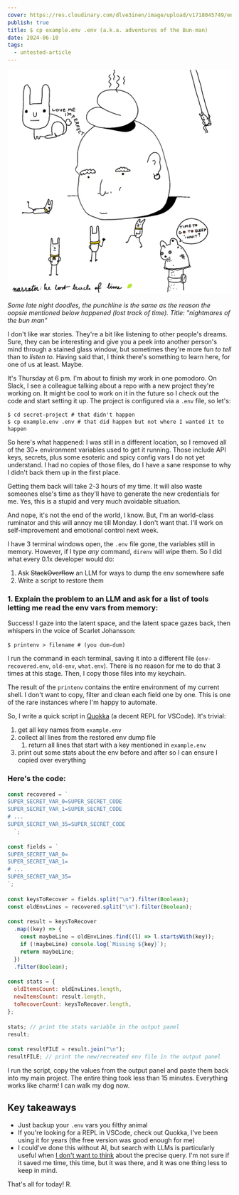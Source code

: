 ```yaml
---
cover: https://res.cloudinary.com/dlve3inen/image/upload/v1718045749/env-cover_sy0xhp.png?foo
publish: true
title: $ cp example.env .env (a.k.a. adventures of the Bun-man)
date: 2024-06-10
tags:
  - untested-article
---
```

![224](env-cover.png)

*Some late night doodles, the punchline is the same as the reason the oopsie mentioned below happened (lost track of time). Title: "nightmares of the bun man"*

I don't like war stories. They're a bit like listening to other people's dreams. Sure, they can be interesting and give you a peek into another person's mind through a stained glass window, but sometimes they're more fun *to tell* than to *listen to*. Having said that, I think there's something to learn here, for one of us at least. Maybe.


It's Thursday at 6 pm. I'm about to finish my work in one pomodoro. On Slack, I see a colleague talking about a repo with a new project they're working on. It might be cool to work on it in the future so I check out the code and start setting it up. The project is configured via a `.env` file, so let's:

```
$ cd secret-project # that didn't happen
$ cp example.env .env # that did happen but not where I wanted it to happen
```

So here's what happened: I was still in a different location, so I removed all of the 30+ environment variables used to get it running. Those include API keys, secrets, plus some esoteric and spicy config vars I do not yet understand. I had no copies of those files, do I have a sane response to why I didn't back them up in the first place. 

Getting them back will take 2-3 hours of my time. It will also waste someones else's time as they'll have to generate the new credentials for me. Yes, this is a stupid and very much avoidable situation.

And nope, it's not the end of the world, I know. But, I'm an world-class ruminator and this will annoy me till Monday. I don't want that. I'll work on self-improvement and emotional control next week. 

I have 3 terminal windows open, the `.env` file gone, the variables still in memory. However, if I type *any* command, `direnv` will wipe them. So I did what every 0.1x developer would do:

1. Ask ~~StackOverflow~~ an LLM for ways to dump the env somewhere safe
2. Write a script to restore them

### 1\. Explain the problem to an LLM and ask for a list of tools letting me read the env vars from memory:

Success! I gaze into the latent space, and the latent space gazes back, then whispers in the voice of Scarlet Johansson:

`$ printenv > filename # (you dum-dum)`

I run the command in each terminal, saving it into a different file (`env-recovered.env`, `old-env`, `what.env`). There is no reason for me to do that 3 times at this stage. Then, I copy those files into my keychain. 

The result of the `printenv` contains the entire environment of my current shell. I don't want to copy, filter and clean each field one by one. This is one of the rare instances where I'm happy to automate.

So, I write a quick script in [Quokka](https://quokkajs.com) (a decent REPL for VSCode). It's trivial:

1. get all key names from `example.env`
2. collect all lines from the restored env dump file 
	1. return all lines that start with a key mentioned in `example.env`
3. print out some stats about the env before and after so I can ensure I copied over everything

### Here's the code:

```javascript
const recovered = `
SUPER_SECRET_VAR_0=SUPER_SECRET_CODE 
SUPER_SECRET_VAR_1=SUPER_SECRET_CODE 
# ...
SUPER_SECRET_VAR_35=SUPER_SECRET_CODE 
  `;

const fields = `
SUPER_SECRET_VAR_0= 
SUPER_SECRET_VAR_1= 
# ...
SUPER_SECRET_VAR_35= 
`;

const keysToRecover = fields.split("\n").filter(Boolean);
const oldEnvLines = recovered.split("\n").filter(Boolean);

const result = keysToRecover
  .map((key) => {
    const maybeLine = oldEnvLines.find((l) => l.startsWith(key));
    if (!maybeLine) console.log(`Missing ${key}`);
    return maybeLine;
  })
  .filter(Boolean);

const stats = {
  oldItemsCount: oldEnvLines.length,
  newItemsCount: result.length,
  toRecoverCount: keysToRecover.length,
};

stats; // print the stats variable in the output panel
result;

const resultFILE = result.join("\n");
resultFILE; // print the new/recreated env file in the output panel

```

I run the script, copy the values from the output panel and paste them back into my main project. The entire thing took less than 15 minutes. Everything works like charm! I can walk my dog now. 

## Key takeaways

- Just backup your `.env` vars you filthy animal
- If you're looking for a REPL in VSCode, check out Quokka, I've been using it for years (the free version was good enough for me) 
- I could've done this without AI, but search with LLMs is particularly useful when [I don't want to think](<../LLM-powered Tools I'm Actually Using>) about the precise query. I'm not sure if it saved me time, this time, but it was there, and it was one thing less to keep in mind.

That's all for today! R.
 
